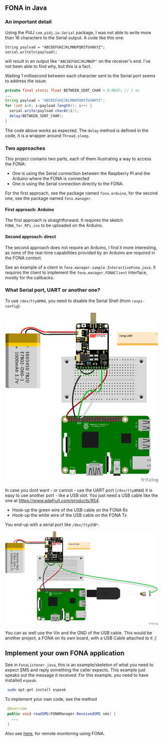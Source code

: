 ## FONA in Java

### An important detail
Using the PI4J `com.pi4j.io.Serial` package, I was not able to write more than 16 characters to the Serial output.
A code like this one:
```
String payload = "ABCDEFGHIJKLMNOPQRSTUVWXYZ";
serial.writeln(payload);
```
will result in an output like `"ABCDEFGHIJKLMNOP"` on the receiver's end.
I've not been able to find why, but this is a fact.

Waiting 1 millisecond between each character sent to the Serial port seems to address the issue:
```java
private final static float BETWEEN_SENT_CHAR = 0.001F; // 1 ms
...
String payload = "ABCDEFGHIJKLMNOPQRSTUVWXYZ";
for (int i=0; i<payload.length(); i++) {
  serial.write(payload.charAt(i));
  delay(BETWEEN_SENT_CHAR);
}
```
The code above works as expected. The `delay` method is defined in the code, it is a wrapper around `Thread.sleep`.

### Two approaches
This project contains two parts, each of them illustrating a way to access the FONA:
* One is using the Serial connection between the Raspberry PI and the Arduino where the FONA is connected
* One is using the Serial connection directly to the FONA.

For the first approach, see the package named `fona.arduino`, for the second one, see the package named `fona.manager`.

#### First approach: Arduino
The first approach is straightforward. It requires the sketch `FONA_for_RPi.ino` to be uploaded on the Arduino.

#### Second approach: direct
The second approach does not require an Arduino, I find it more interesting, as none of the real-time capabilities
provided by an Arduino are required in the FONA context.

See an example of a client in `fona.manager.sample.InteractiveFona.java`. It requires the client
to implement the `fona.manager.FONAClient` interface, mostly for the callbacks.

### What Serial port, UART or another one?
 To use `/dev/ttyAMA0`, you need to disable the Serial Shell (from `raspi-config`).

![FONA using UART](./FONA.png "UART")

 In case you dont want - or cannot - use the UART port (`/dev/ttyAMA0`) it is easy to
 use another port - like a USB slot. You just need a USB cable like the
 one at https://www.adafruit.com/products/954.

 - Hook-up the green wire of the USB cable on the FONA Rx
 - Hook-up the white wire of the USB cable on the FONA Tx

You end-up with a serial port like `/dev/ttyUSB*`.

![FONA using USB Port](./FONA.USB.png "USB")

You can as well use the Vin and the GND of the USB cable.
This would be another project, a FONA on its own board, with a USB Cable attached to it ;)

## Implement your own FONA application
See in `FonaListener.java`, this is an example/skeleton of what you need to expect SMS and reply
something the caller expects.
This example just speaks out the message it received.
For this example, you need to have installed `espeak`.
 ```bash
  sudo apt-get install espeak
 ```
To implement your own code, see the method
```java
 @Override
 public void readSMS(FONAManager.ReceivedSMS sms) {
   ...
 }
```

Also see [here](https://github.com/OlivierLD/navigation-desktop-user-exits/blob/master/src/olivsoftdesktopuserexits/FONAUserExit.java), for remote monitoring using FONA.
